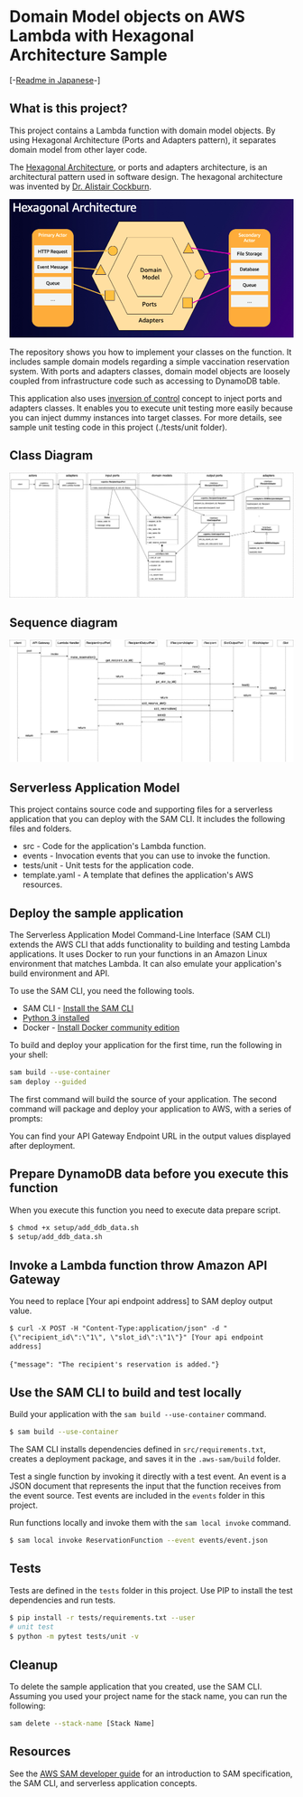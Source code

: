 # Domain Model objects on AWS Lambda with Hexagonal Architecture Sample

[-[Readme in Japanese](README.ja.md)-]

## What is this project?

This project contains a Lambda function with domain model objects. By using Hexagonal Architecture (Ports and Adapters pattern), it separates domain model from other layer code.

The [Hexagonal Architecture](<https://en.wikipedia.org/wiki/Hexagonal_architecture_(software)>), or ports and adapters architecture, is an architectural pattern used in software design. The hexagonal architecture was invented by [Dr. Alistair Cockburn](https://en.wikipedia.org/wiki/Alistair_Cockburn).

![Hexaglnal Architecture](hexagonal_architecture.png)

The repository shows you how to implement your classes on the function. It includes sample domain models regarding a simple vaccination reservation system. With ports and adapters classes, domain model objects are loosely coupled from infrastructure code such as accessing to DynamoDB table.

This application also uses [inversion of control](https://en.wikipedia.org/wiki/Inversion_of_control) concept to inject ports and adapters classes. It enables you to execute unit testing more easily because you can inject dummy instances into target classes. For more details, see sample unit testing code in this project (./tests/unit folder).

## Class Diagram

![Domain Models](ReservationReporter-Page-1.drawio.png)

## Sequence diagram

![Sequence diagram](ReservationReporter-Page-2.drawio.png)

## Serverless Application Model

This project contains source code and supporting files for a serverless application that you can deploy with the SAM CLI. It includes the following files and folders.

- src - Code for the application's Lambda function.
- events - Invocation events that you can use to invoke the function.
- tests/unit - Unit tests for the application code.
- template.yaml - A template that defines the application's AWS resources.

## Deploy the sample application

The Serverless Application Model Command-Line Interface (SAM CLI) extends the AWS CLI that adds functionality to building and testing Lambda applications. It uses Docker to run your functions in an Amazon Linux environment that matches Lambda. It can also emulate your application's build environment and API.

To use the SAM CLI, you need the following tools.

- SAM CLI - [Install the SAM CLI](https://docs.aws.amazon.com/serverless-application-model/latest/developerguide/serverless-sam-cli-install.html)
- [Python 3 installed](https://www.python.org/downloads/)
- Docker - [Install Docker community edition](https://hub.docker.com/search/?type=edition&offering=community)

To build and deploy your application for the first time, run the following in your shell:

```bash
sam build --use-container
sam deploy --guided
```

The first command will build the source of your application. The second command will package and deploy your application to AWS, with a series of prompts:

You can find your API Gateway Endpoint URL in the output values displayed after deployment.

## Prepare DynamoDB data before you execute this function

When you execute this function you need to execute data prepare script.

```bash
$ chmod +x setup/add_ddb_data.sh
$ setup/add_ddb_data.sh

```

## Invoke a Lambda function throw Amazon API Gateway

You need to replace [Your api endpoint address] to SAM deploy output value.

```bach
$ curl -X POST -H "Content-Type:application/json" -d "{\"recipient_id\":\"1\", \"slot_id\":\"1\"}" [Your api endpoint address]

{"message": "The recipient's reservation is added."}
```

## Use the SAM CLI to build and test locally

Build your application with the `sam build --use-container` command.

```bash
$ sam build --use-container
```

The SAM CLI installs dependencies defined in `src/requirements.txt`, creates a deployment package, and saves it in the `.aws-sam/build` folder.

Test a single function by invoking it directly with a test event. An event is a JSON document that represents the input that the function receives from the event source. Test events are included in the `events` folder in this project.

Run functions locally and invoke them with the `sam local invoke` command.

```bash
$ sam local invoke ReservationFunction --event events/event.json
```

## Tests

Tests are defined in the `tests` folder in this project. Use PIP to install the test dependencies and run tests.

```bash
$ pip install -r tests/requirements.txt --user
# unit test
$ python -m pytest tests/unit -v
```

## Cleanup

To delete the sample application that you created, use the SAM CLI. Assuming you used your project name for the stack name, you can run the following:

```bash
sam delete --stack-name [Stack Name]
```

## Resources

See the [AWS SAM developer guide](https://docs.aws.amazon.com/serverless-application-model/latest/developerguide/what-is-sam.html) for an introduction to SAM specification, the SAM CLI, and serverless application concepts.
